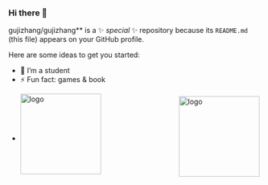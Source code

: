 ### Hi there 👋

gujizhang/gujizhang** is a ✨ _special_ ✨ repository because its `README.md` (this file) appears on your GitHub profile.

Here are some ideas to get you started:

- 🔭 I’m a student
- ⚡ Fun fact: games & book

<img src="https://github-readme-stats.vercel.app/api?username=gujizhang&show_icons=true" alt="logo" height="160" align="right" style="margin: 5px; margin-bottom: 20px;" /> 

-  <img src="https://github-profile-trophy.vercel.app/?username=gujizhang&theme=flat&column=7" alt="logo" height="160" align="center" style="margin: auto; margin-bottom: 20px;" />
